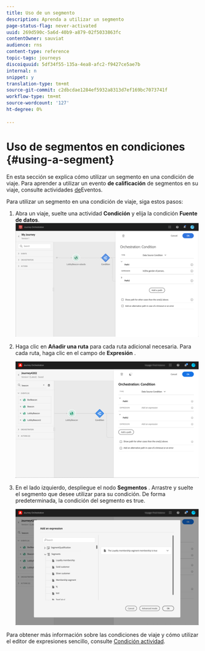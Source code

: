 ```yaml
---
title: Uso de un segmento
description: Aprenda a utilizar un segmento
page-status-flag: never-activated
uuid: 269d590c-5a6d-40b9-a879-02f5033863fc
contentOwner: sauviat
audience: rns
content-type: reference
topic-tags: journeys
discoiquuid: 5df34f55-135a-4ea8-afc2-f9427ce5ae7b
internal: n
snippet: y
translation-type: tm+mt
source-git-commit: c2dbcdae1284ef5932a8313d7ef169bc7073741f
workflow-type: tm+mt
source-wordcount: '127'
ht-degree: 0%

---
```



# Uso de segmentos en condiciones {#using-a-segment}

En esta sección se explica cómo utilizar un segmento en una condición de viaje. Para aprender a utilizar un evento **de calificación** de segmentos en su viaje, consulte actividades [de](../building-journeys/event-activities.md#segment-qualification)Eventos.

Para utilizar un segmento en una condición de viaje, siga estos pasos:

1. Abra un viaje, suelte una actividad **Condición** y elija la condición **Fuente de datos**.
   ![](../assets/journey47.png)

1. Haga clic en **Añadir una ruta** para cada ruta adicional necesaria. Para cada ruta, haga clic en el campo de **Expresión** .

   ![](../assets/segment3.png)

1. En el lado izquierdo, despliegue el nodo **Segmentos** . Arrastre y suelte el segmento que desee utilizar para su condición. De forma predeterminada, la condición del segmento es true.

   ![](../assets/segment4.png)

Para obtener más información sobre las condiciones de viaje y cómo utilizar el editor de expresiones sencillo, consulte [Condición actividad](../building-journeys/condition-activity.md#about_condition).
